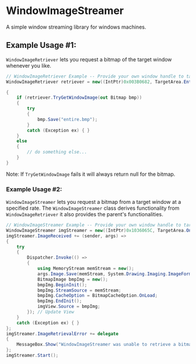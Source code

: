 # WindowImageStreamer

A simple window streaming library for windows machines.

## Example Usage #1:

`WindowImageRetriever` lets you request a bitmap of the target window whenever you like.

```cs
// WindowImageRetriever Example -- Provide your own window handle to target
WindowImageRetriever retriever = new((IntPtr)0x003B0682, TargetArea.EntireWindow);

{
    if (retriever.TryGetWindowImage(out Bitmap bmp))
    {
        try
        {
            bmp.Save("entire.bmp");
        }
        catch (Exception ex) { }
    }
    else
    {
        // do something else...
    }
}
```

Note: If `TryGetWindowImage` fails it will always return null for the bitmap.

### Example Usage #2:

`WindowImageStreamer` lets you request a bitmap from a target window at a specified rate. The `WindowImageStreamer` class derives functionality from `WindowImageRetriever` it also provides the parent's functionalities.

```cs
// WindowImageStreamer Example -- Provide your own window handle to target
WindowImageStreamer imgStreamer = new((IntPtr)0x1036065C, TargetArea.OnlyClientArea, 500);
imgStreamer.ImageReceived += (sender, args) =>
{
    try
    {
        Dispatcher.Invoke(() =>
        {
            using MemoryStream memStream = new();
            args.Image.Save(memStream, System.Drawing.Imaging.ImageFormat.Bmp);
            BitmapImage bmpImg = new();
            bmpImg.BeginInit();
            bmpImg.StreamSource = memStream;
            bmpImg.CacheOption = BitmapCacheOption.OnLoad;
            bmpImg.EndInit();
            imgView.Source = bmpImg;
        }); // Update View
    }
    catch (Exception ex) { }
};
imgStreamer.ImageRetrievalError += delegate
{
    MessageBox.Show("WindowImageStreamer was unable to retrieve a bitmap from the target window.");
};
imgStreamer.Start();
```
